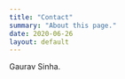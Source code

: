```yaml
---
title: "Contact"
summary: "About this page."
date: 2020-06-26
layout: default
---
```


Gaurav Sinha.
